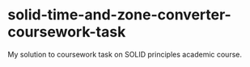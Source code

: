# solid-time-and-zone-converter-coursework-task
My solution to coursework task on SOLID principles academic course.
